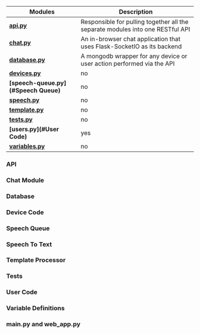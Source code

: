 

| Modules | Description |
| --------------- | ------------------------------------------------------------------------------ | 
| **[api.py](#API)** | Responsible for pulling together all the separate modules into one RESTful API | 
| **[chat.py](#Chat_Module)** | An in-browser chat application that uses Flask-SocketIO as its backend | 
| **[database.py](#Database)** |  A mongodb wrapper for any device or user action performed via the API | 
| **[devices.py](#Device_Code)** | no |  
| **[speech-queue.py](#Speech Queue)** | no | 
| **[speech.py](#Speech_To_Text)** |  no | 
| **[template.py](#Template_Processor)** | no | 
| **[tests.py](#Tests)**| no | 
| **[users.py](#User Code)**|  yes | 
| **[variables.py](#Variable_Definitions)**|  no |



### API

### Chat Module

### Database

### Device Code

### Speech Queue

### Speech To Text

### Template Processor

### Tests 

### User Code 

### Variable Definitions 

### main.py and web_app.py